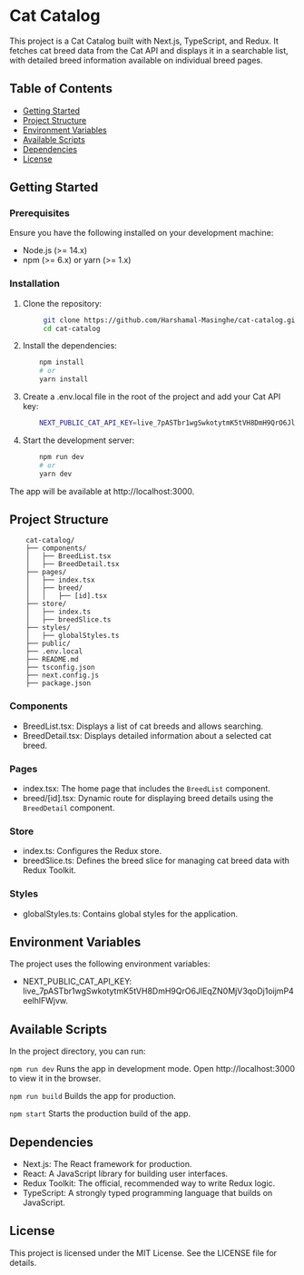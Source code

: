 # Cat Catalog

This project is a Cat Catalog built with Next.js, TypeScript, and Redux. It fetches cat breed data from the Cat API and displays it in a searchable list, with detailed breed information available on individual breed pages.

## Table of Contents

- [Getting Started](#getting-started)
- [Project Structure](#project-structure)
- [Environment Variables](#environment-variables)
- [Available Scripts](#available-scripts)
- [Dependencies](#dependencies)
- [License](#license)

## Getting Started

### Prerequisites

Ensure you have the following installed on your development machine:

- Node.js (>= 14.x)
- npm (>= 6.x) or yarn (>= 1.x)

### Installation

1. Clone the repository:

   ```bash
        git clone https://github.com/Harshamal-Masinghe/cat-catalog.git
        cd cat-catalog

2. Install the dependencies:

    ```bash
        npm install
        # or
        yarn install
3. Create a .env.local file in the root of the project and add your Cat API key:

    ```bash
        NEXT_PUBLIC_CAT_API_KEY=live_7pASTbr1wgSwkotytmK5tVH8DmH9QrO6JlEqZN0MjV3qoDj1oijmP4eelhlFWjvw

4. Start the development server:

    ```bash
        npm run dev
        # or
        yarn dev

The app will be available at http://localhost:3000.

## Project Structure

        cat-catalog/
        ├── components/
        │   ├── BreedList.tsx
        │   ├── BreedDetail.tsx
        ├── pages/
        │   ├── index.tsx
        │   ├── breed/
        │   │   ├── [id].tsx
        ├── store/
        │   ├── index.ts
        │   ├── breedSlice.ts
        ├── styles/
        │   ├── globalStyles.ts
        ├── public/
        ├── .env.local
        ├── README.md
        ├── tsconfig.json
        ├── next.config.js
        ├── package.json

### Components
* BreedList.tsx: Displays a list of cat breeds and allows searching.
* BreedDetail.tsx: Displays detailed information about a selected cat breed.
  
### Pages
* index.tsx: The home page that includes the `BreedList` component.
* breed/[id].tsx: Dynamic route for displaying breed details using the `BreedDetail` component.
  
### Store
* index.ts: Configures the Redux store.
* breedSlice.ts: Defines the breed slice for managing cat breed data with Redux Toolkit.
  
### Styles
* globalStyles.ts: Contains global styles for the application.

## Environment Variables
The project uses the following environment variables:

* NEXT_PUBLIC_CAT_API_KEY: live_7pASTbr1wgSwkotytmK5tVH8DmH9QrO6JlEqZN0MjV3qoDj1oijmP4eelhlFWjvw.

## Available Scripts
In the project directory, you can run:

`npm run dev`
Runs the app in development mode.
Open http://localhost:3000 to view it in the browser.

`npm run build`
Builds the app for production.

`npm start`
Starts the production build of the app.

## Dependencies
* Next.js: The React framework for production.
* React: A JavaScript library for building user interfaces.
* Redux Toolkit: The official, recommended way to write Redux logic.
* TypeScript: A strongly typed programming language that builds on JavaScript.

## License
This project is licensed under the MIT License. See the LICENSE file for details.
